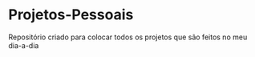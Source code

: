 # Projetos-Pessoais
 Repositório criado para colocar todos os projetos que são feitos no meu dia-a-dia
